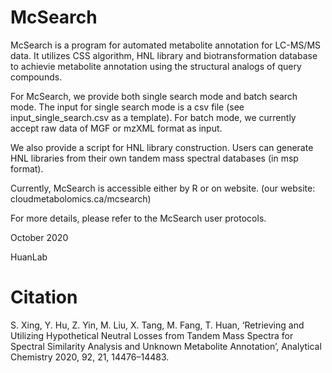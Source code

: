 # McSearch

McSearch is a program for automated metabolite annotation for LC-MS/MS data. It utilizes CSS algorithm, HNL library and biotransformation database to achievie metabolite annotation using the structural analogs of query compounds.

For McSearch, we provide both single search mode and batch search mode. The input for single search mode is a csv file (see input_single_search.csv as a template). For batch mode, we currently accept raw data of MGF or mzXML format as input.

We also provide a script for HNL library construction. Users can generate HNL libraries from their own tandem mass spectral databases (in msp format).

Currently, McSearch is accessible either by R or on website. (our website: cloudmetabolomics.ca/mcsearch)

For more details, please refer to the McSearch user protocols.

October 2020

HuanLab

# Citation
S. Xing, Y. Hu, Z. Yin, M. Liu, X. Tang, M. Fang, T. Huan, ‘Retrieving and Utilizing Hypothetical Neutral Losses from Tandem Mass Spectra for Spectral Similarity Analysis and Unknown Metabolite Annotation’, Analytical Chemistry 2020, 92, 21, 14476–14483.


